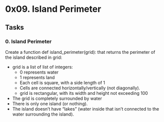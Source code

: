 # 0x09. Island Perimeter
## Tasks
### 0. Island Perimeter
Create a function def island_perimeter(grid): that returns the perimeter of the island described in grid:

+ grid is a list of list of integers:
  + 0 represents water
  + 1 represents land
  + Each cell is square, with a side length of 1
  + Cells are connected horizontally/vertically (not diagonally).
  + grid is rectangular, with its width and height not exceeding 100
+ The grid is completely surrounded by water
+ There is only one island (or nothing).
+ The island doesn’t have “lakes” (water inside that isn’t connected to the water surrounding the island).
